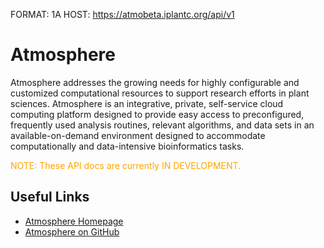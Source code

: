 FORMAT: 1A
HOST: https://atmobeta.iplantc.org/api/v1

# Atmosphere
Atmosphere addresses the growing needs for highly configurable and customized computational resources to support
 research efforts in plant sciences. Atmosphere is an integrative, private, self-service cloud computing platform
 designed to provide easy access to preconfigured, frequently used analysis routines, relevant algorithms, and data
 sets in an available-on-demand environment designed to accommodate computationally and data-intensive bioinformatics
 tasks.

<span style="color:orange;">NOTE: These API docs are currently IN DEVELOPMENT.</span>
 
## Useful Links

 - [Atmosphere Homepage](http://www.iplantcollaborative.org/ci/atmosphere)
 - [Atmosphere on GitHub](https://github.com/iPlantCollaborativeOpenSource/atmosphere)
